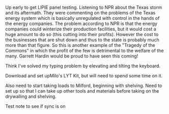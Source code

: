 Up early to get LIPIE panel testing.
Listening to NPR about the Texas storm and its aftermath. They were commenting on the problems of the Texas energy system which is basically unregulated with control in the hands of the energy companies. The problem according to NPR is that the energy companies could winterize their production facilities, but it would cost a huge amount to do so (this cutting into their profits). However the cost to the businesses that are shut down and thus to the state is probably much more than that figure. So this is another example of the "Tragedy of the Commons" in which the profit of the few is detrimental to the welfare of the many. Garrett Hardin would be proud to have seen this coming!

Think I've solved my typing problem by elevating and tilting the keyboard.

Download and set upMilo's LYT Kit, but will need to spend some time on it.

Also need to start taking loads to Milford, beginning with shelving. Need to set up so that I can take up other tools and materials before taking on the drywalling and shelving.

Test note to see if sync is on